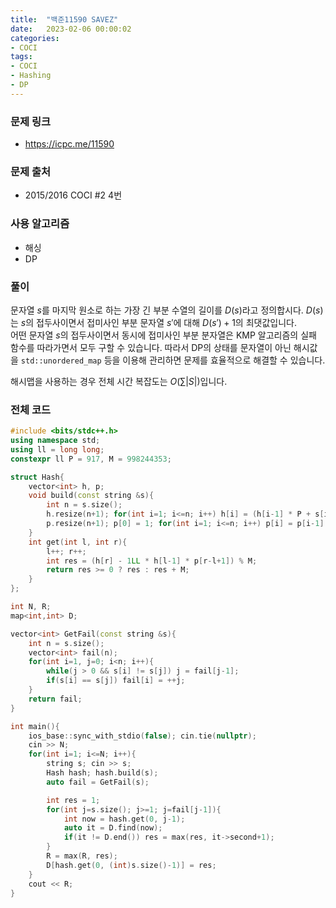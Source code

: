 ```yaml
---
title:  "백준11590 SAVEZ"
date:   2023-02-06 00:00:02
categories:
- COCI
tags:
- COCI
- Hashing
- DP
---
```


### 문제 링크
* https://icpc.me/11590

### 문제 출처
* 2015/2016 COCI #2 4번

### 사용 알고리즘
* 해싱
* DP

### 풀이
문자열 $s$를 마지막 원소로 하는 가장 긴 부분 수열의 길이를 $D(s)$라고 정의합시다. $D(s)$는 $s$의 접두사이면서 접미사인 부분 문자열 $s'$에 대해 $D(s') + 1$의 최댓값입니다.<br>
어떤 문자열 $s$의 접두사이면서 동시에 접미사인 부분 분자열은 KMP 알고리즘의 실패 함수를 따라가면서 모두 구할 수 있습니다. 따라서 DP의 상태를 문자열이 아닌 해시값을 `std::unordered_map` 등을 이용해 관리하면 문제를 효율적으로 해결할 수 있습니다.

해시맵을 사용하는 경우 전체 시간 복잡도는 $O(\sum \vert S\vert)$입니다.

### 전체 코드
```cpp
#include <bits/stdc++.h>
using namespace std;
using ll = long long;
constexpr ll P = 917, M = 998244353;

struct Hash{
    vector<int> h, p;
    void build(const string &s){
        int n = s.size();
        h.resize(n+1); for(int i=1; i<=n; i++) h[i] = (h[i-1] * P + s[i-1]) % M;
        p.resize(n+1); p[0] = 1; for(int i=1; i<=n; i++) p[i] = p[i-1] * P % M;
    }
    int get(int l, int r){
        l++; r++;
        int res = (h[r] - 1LL * h[l-1] * p[r-l+1]) % M;
        return res >= 0 ? res : res + M;
    }
};

int N, R;
map<int,int> D;

vector<int> GetFail(const string &s){
    int n = s.size();
    vector<int> fail(n);
    for(int i=1, j=0; i<n; i++){
        while(j > 0 && s[i] != s[j]) j = fail[j-1];
        if(s[i] == s[j]) fail[i] = ++j;
    }
    return fail;
}

int main(){
    ios_base::sync_with_stdio(false); cin.tie(nullptr);
    cin >> N;
    for(int i=1; i<=N; i++){
        string s; cin >> s;
        Hash hash; hash.build(s);
        auto fail = GetFail(s);

        int res = 1;
        for(int j=s.size(); j>=1; j=fail[j-1]){
            int now = hash.get(0, j-1);
            auto it = D.find(now);
            if(it != D.end()) res = max(res, it->second+1);
        }
        R = max(R, res);
        D[hash.get(0, (int)s.size()-1)] = res;
    }
    cout << R;
}
```
